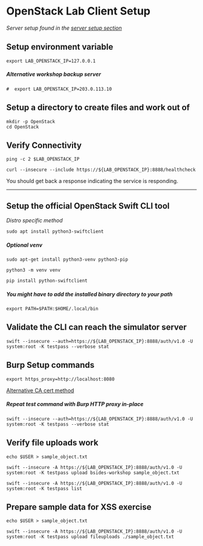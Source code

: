 # OpenStack Lab Client Setup

_Server setup found in the [server setup section](../server_setup/)_


## Setup environment variable
```shell
export LAB_OPENSTACK_IP=127.0.0.1
```

##### Alternative workshop backup server
`#	export LAB_OPENSTACK_IP=203.0.113.10`

## Setup a directory to create files and work out of
```shell
mkdir -p OpenStack
cd OpenStack
```

## Verify Connectivity

```shell
ping -c 2 $LAB_OPENSTACK_IP

```

```shell
curl --insecure --include https://${LAB_OPENSTACK_IP}:8888/healthcheck
```

You should get back a response indicating the service is responding.

---

## Setup the official OpenStack Swift CLI tool

_Distro specific method_

```shell
sudo apt install python3-swiftclient
```

##### Optional venv
```shell
sudo apt-get install python3-venv python3-pip

python3 -m venv venv

pip install python-swiftclient
```

##### You might have to add the installed binary directory to your path
```shell
export PATH=$PATH:$HOME/.local/bin
```

## Validate the CLI can reach the simulator server

```shell
swift --insecure --auth=https://${LAB_OPENSTACK_IP}:8888/auth/v1.0 -U system:root -K testpass --verbose stat
```
## Burp Setup commands

```shell
export https_proxy=http://localhost:8080
```

[Alternative CA cert method](Burp_linux.md)

##### Repeat test command with Burp HTTP proxy in-place
```shell
swift --insecure --auth=https://${LAB_OPENSTACK_IP}:8888/auth/v1.0 -U system:root -K testpass --verbose stat
```


## Verify file uploads work

```shell
echo $USER > sample_object.txt

swift --insecure -A https://${LAB_OPENSTACK_IP}:8888/auth/v1.0 -U system:root -K testpass upload bsides-workshop sample_object.txt

swift --insecure -A https://${LAB_OPENSTACK_IP}:8888/auth/v1.0 -U system:root -K testpass list
```

## Prepare sample data for XSS exercise

```shell
echo $USER > sample_object.txt

swift --insecure -A https://${LAB_OPENSTACK_IP}:8888/auth/v1.0 -U system:root -K testpass upload fileuploads ./sample_object.txt
```
